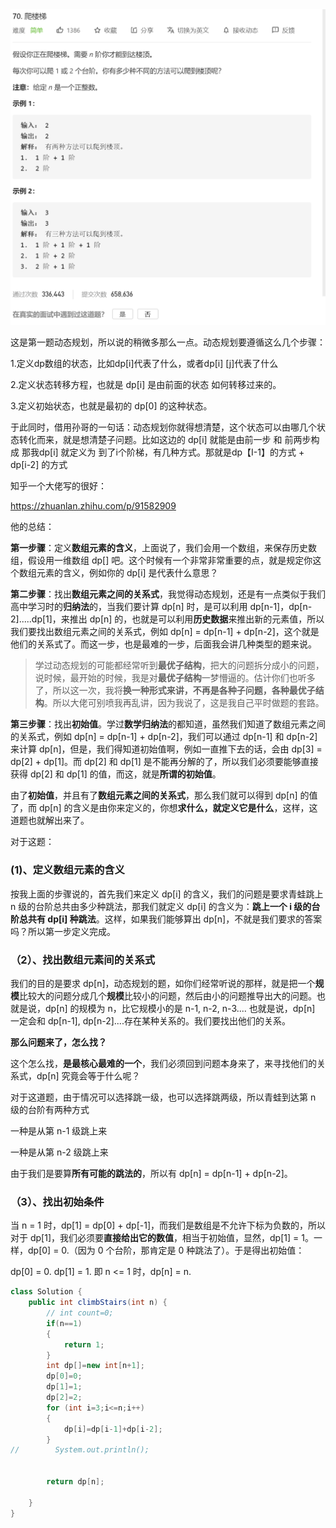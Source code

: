<img src="70.爬楼梯.assets/image-20201221194628238.png" alt="image-20201221194628238" style="zoom:50%;" />

​	这是第一题动态规划，所以说的稍微多那么一点。动态规划要遵循这么几个步骤：

1.定义dp数组的状态，比如dp[i]代表了什么，或者dp[i] [j]代表了什么

2.定义状态转移方程，也就是 dp[i] 是由前面的状态 如何转移过来的。

3.定义初始状态，也就是最初的 dp[0] 的这种状态。

于此同时，借用孙哥的一句话：动态规划你就得想清楚，这个状态可以由哪几个状态转化而来，就是想清楚子问题。比如这边的 dp[i] 就能是由前一步 和 前两步构成 那我dp[i] 就定义为 到了i个阶梯，有几种方式。那就是dp【I-1】的方式 + dp[i-2] 的方式 

知乎一个大佬写的很好：

https://zhuanlan.zhihu.com/p/91582909

他的总结：

**第一步骤**：定义**数组元素的含义**，上面说了，我们会用一个数组，来保存历史数组，假设用一维数组 dp[] 吧。这个时候有一个非常非常重要的点，就是规定你这个数组元素的含义，例如你的 dp[i] 是代表什么意思？

**第二步骤**：找出**数组元素之间的关系式**，我觉得动态规划，还是有一点类似于我们高中学习时的**归纳法**的，当我们要计算 dp[n] 时，是可以利用 dp[n-1]，dp[n-2].....dp[1]，来推出 dp[n] 的，也就是可以利用**历史数据**来推出新的元素值，所以我们要找出数组元素之间的关系式，例如 dp[n] = dp[n-1] + dp[n-2]，这个就是他们的关系式了。而这一步，也是最难的一步，后面我会讲几种类型的题来说。

> 学过动态规划的可能都经常听到**最优子结构**，把大的问题拆分成小的问题，说时候，最开始的时候，我是对**最优子结构**一梦懵逼的。估计你们也听多了，所以这一次，我将**换一种形式来讲，不再是各种子问题，各种最优子结构**。所以大佬可别喷我再乱讲，因为我说了，这是我自己平时做题的套路。

**第三步骤**：找出**初始值**。学过**数学归纳法**的都知道，虽然我们知道了数组元素之间的关系式，例如 dp[n] = dp[n-1] + dp[n-2]，我们可以通过 dp[n-1] 和 dp[n-2] 来计算 dp[n]，但是，我们得知道初始值啊，例如一直推下去的话，会由 dp[3] = dp[2] + dp[1]。而 dp[2] 和 dp[1] 是不能再分解的了，所以我们必须要能够直接获得 dp[2] 和 dp[1] 的值，而这，就是**所谓的初始值**。

由了**初始值**，并且有了**数组元素之间的关系式**，那么我们就可以得到 dp[n] 的值了，而 dp[n] 的含义是由你来定义的，你想**求什么，就定义它是什么**，这样，这道题也就解出来了。

对于这题：

### (1)、定义数组元素的含义

按我上面的步骤说的，首先我们来定义 dp[i] 的含义，我们的问题是要求青蛙跳上 n 级的台阶总共由多少种跳法，那我们就定义 dp[i] 的含义为：**跳上一个 i 级的台阶总共有 dp[i] 种跳法**。这样，如果我们能够算出 dp[n]，不就是我们要求的答案吗？所以第一步定义完成。

### （2）、找出数组元素间的关系式

我们的目的是要求 dp[n]，动态规划的题，如你们经常听说的那样，就是把一个**规模**比较大的问题分成几个**规模**比较小的问题，然后由小的问题推导出大的问题。也就是说，dp[n] 的规模为 n，比它规模小的是 n-1, n-2, n-3.... 也就是说，dp[n] 一定会和 dp[n-1], dp[n-2]....存在某种关系的。我们要找出他们的关系。

**那么问题来了，怎么找？**

这个怎么找，**是最核心最难的一个**，我们必须回到问题本身来了，来寻找他们的关系式，dp[n] 究竟会等于什么呢？

对于这道题，由于情况可以选择跳一级，也可以选择跳两级，所以青蛙到达第 n 级的台阶有两种方式

一种是从第 n-1 级跳上来

一种是从第 n-2 级跳上来

由于我们是要算**所有可能的跳法的**，所以有 dp[n] = dp[n-1] + dp[n-2]。

### （3）、找出初始条件

当 n = 1 时，dp[1] = dp[0] + dp[-1]，而我们是数组是不允许下标为负数的，所以对于 dp[1]，我们必须要**直接给出它的数值**，相当于初始值，显然，dp[1] = 1。一样，dp[0] = 0.（因为 0 个台阶，那肯定是 0 种跳法了）。于是得出初始值：

dp[0] = 0. dp[1] = 1. 即 n <= 1 时，dp[n] = n.

```java
class Solution {
    public int climbStairs(int n) {
        // int count=0;
        if(n==1)
        {
            return 1;
        }
        int dp[]=new int[n+1];
        dp[0]=0;
        dp[1]=1;
        dp[2]=2;
        for (int i=3;i<=n;i++)
        {
            dp[i]=dp[i-1]+dp[i-2];
        }
//        System.out.println();


        return dp[n];

    }
}
```



